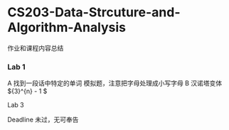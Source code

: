 # CS203-Data-Strcuture-and-Algorithm-Analysis
作业和课程内容总结

### Lab 1
A
找到一段话中特定的单词
模拟题，注意把字母处理成小写字母
B
汉诺塔变体
${3}^{n} - 1 $



Lab 3

Deadline 未过，无可奉告
